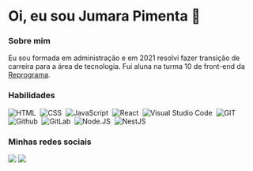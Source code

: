 # Oi, eu sou **Jumara Pimenta** 👋

### Sobre mim

<p>
  Eu sou formada em administração e em 2021 resolvi fazer transição de carreira para a área de tecnologia. Fui aluna na turma 10 de front-end da <a href="https://reprograma.com.br/">Reprograma</a>.
<p>
  
  ### Habilidades
  
  ![HTML](https://img.shields.io/badge/-HTML-05122A??style=for-the-badge&logo=html5)&nbsp;
  ![CSS](https://img.shields.io/badge/-CSS-05122A??style=for-the-badge&logo=CSS3&logoColor=1572B6)&nbsp;
  ![JavaScript](https://img.shields.io/badge/-JAVASCRIPT-05122A??style=for-the-badge&logo=javascript)&nbsp;
  ![React](https://img.shields.io/badge/-React-05122A??style=for-the-badge&logo=react)&nbsp;
  ![Visual Studio Code](https://img.shields.io/badge/-Visual%20Studio%20Code-05122A??style=for-the-badge&logo=visual-studio-code&logoColor=007ACC)&nbsp;
  ![GIT](https://img.shields.io/badge/-GIT-05122A??style=for-the-badge&logo=git)&nbsp;
  ![Github](https://img.shields.io/badge/-Github-05122A??style=for-the-badge&logo=github)&nbsp;
  ![GitLab](https://img.shields.io/badge/-Gitlab-05122A??style=for-the-badge&logo=gitlab)&nbsp;
  ![Node.JS](https://img.shields.io/badge/-Node.js-05122A??style=for-the-badge&logo=node.js)&nbsp;
  ![NestJS](https://img.shields.io/badge/-Nest.js-05122A??style=for-the-badge&logo=nestjs)&nbsp;

  
  ### Minhas redes sociais
  
  <a href="https://www.linkedin.com/in/jumara-souza-pimenta/"><img src="https://img.shields.io/badge/-Jumara_Pimenta-0077B5?style=for-the-badge&logo=Linkedin&logoColor=white"/></a>
  <a href="https://instagram.com/jumarapimenta?igshid=p9k7y7mqlfl8/"><img src="https://img.shields.io/badge/-@jumarapimenta-E4405F?style=for-the-badge&logo=Instagram&logoColor=white"/></a>

<!--
**jumara-pimenta/Jumara-pimenta** is a ✨ _special_ ✨ repository because its `README.md` (this file) appears on your GitHub profile.



